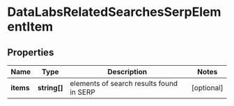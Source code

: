 # DataLabsRelatedSearchesSerpElementItem

## Properties

| Name | Type | Description | Notes |
|------------ | ------------- | ------------- | -------------|
**items** | **string[]** | elements of search results found in SERP |[optional]|